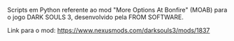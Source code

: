 Scripts em Python referente ao mod "More Options At Bonfire" (MOAB) para o jogo DARK SOULS 3, desenvolvido pela FROM SOFTWARE.

Link para o mod: https://www.nexusmods.com/darksouls3/mods/1837
